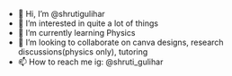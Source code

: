 - 👋 Hi, I’m @shrutigulihar
- 👀 I’m interested in quite a lot of things
- 🌱 I’m currently learning Physics
- 💞️ I’m looking to collaborate on canva designs, research discussions(physics only), tutoring
- 📫 How to reach me ig: @shruti_gulihar

<!---
shrutigulihar/shrutigulihar is a ✨ special ✨ repository because its `README.md` (this file) appears on your GitHub profile.
You can click the Preview link to take a look at your changes.
--->
